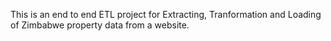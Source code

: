 This is an end to end ETL project for Extracting, Tranformation and Loading of Zimbabwe property data from a website.
